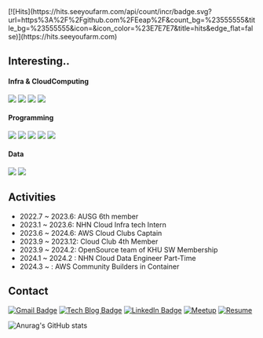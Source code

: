 <div>
  [![Hits](https://hits.seeyoufarm.com/api/count/incr/badge.svg?url=https%3A%2F%2Fgithub.com%2FEeap%2F&count_bg=%23555555&title_bg=%23555555&icon=&icon_color=%23E7E7E7&title=hits&edge_flat=false)](https://hits.seeyoufarm.com)

  ## Interesting..
  
  #### Infra & CloudComputing
  <img src="https://img.shields.io/badge/Amazon AWS-232F3E?style=flat&logo=Amazon AWS&logoColor=white"/>
  <img src="https://img.shields.io/badge/Docker-2496ED?style=flat&logo=Docker&logoColor=white"/>
  <img src="https://img.shields.io/badge/Kubernetes-326CE5?style=flat&logo=Kubernetes&logoColor=white"/>
  <img src="https://img.shields.io/badge/Terraform-430098?style=flat&logo=Terraform&logoColor=white"/>
  
  #### Programming
  <img src="https://img.shields.io/badge/Spring-6DB33F?style=flat&logo=Spring&logoColor=white"/>
  <img src="https://img.shields.io/badge/Go-00ADD8?style=flat&logo=Go&logoColor=white"/>
  <img src="https://img.shields.io/badge/Vue-4FC08D?style=flat&logo=Vue.js&logoColor=white"/>
  <img src="https://img.shields.io/badge/Python-3776AB?style=flat&logo=python&logoColor=white"/>
  <img src="https://img.shields.io/badge/Flutter-02569B?style=flat&logo=Flutter&logoColor=white"/>

  #### Data
  <img src="https://img.shields.io/badge/Apache%20Flink-E6526F?style=flat&logo=Apache%20Flink&logoColor=white"/>
  <img src="https://img.shields.io/badge/Apache%20Kafka-000?style=flat&logo=Apache%20Kafka&logoColor=white"/>
  
  ## Activities
  * 2022.7 ~ 2023.6: AUSG 6th member
  * 2023.1 ~ 2023.6: NHN Cloud Infra tech Intern
  * 2023.6 ~ 2024.6: AWS Cloud Clubs Captain
  * 2023.9 ~ 2023.12: Cloud Club 4th Member
  * 2023.9 ~ 2024.2: OpenSource team of KHU SW Membership
  * 2024.1 ~ 2024.2 : NHN Cloud Data Engineer Part-Time
  * 2024.3 ~ : AWS Community Builders in Container
  ## Contact
  [![Gmail Badge](https://img.shields.io/badge/Gmail-d14836?style=flat-&logo=Gmail&logoColor=white&link=mailto:sumink0903@gmail.com)](mailto:sumink0903@gmail.com)
   [![Tech Blog Badge](http://img.shields.io/badge/Blog-white?style=flat&logo=Tistory&logoColor=black&link=https://suminn0.tistory.com/)](https://suminn0.tistory.com/)
    [![LinkedIn Badge](http://img.shields.io/badge/LinkedIn-0A66C2?style=flat&logo=LinkedIn&logoColor=white&link=https://www.linkedin.com/in/Eeap/)](https://www.linkedin.com/in/Eeap/)
    [![Meetup](https://img.shields.io/badge/Meetup-f64363?style=flat&logo=meetup&logoColor=white&link=https://www.meetup.com/aws-cloud-club-in-south-korea/)](https://www.meetup.com/aws-cloud-club-in-south-korea/)
    [![Resume](https://img.shields.io/badge/Resume-%23000000?style=flat&logo=notion&logoColor=white&link=https://decorous-canary-051.notion.site/Kim-Sumin-da91d44e69554b52a710ffb370d0949a?pvs=4)](https://decorous-canary-051.notion.site/Kim-Sumin-da91d44e69554b52a710ffb370d0949a?pvs=4)

  <div>
    
![Anurag's GitHub stats](https://github-readme-stats.vercel.app/api?username=Eeap&&show_icons=true&theme=flag-india)
    
  </div>
</div>
<!---
Eeap/Eeap is a ✨ special ✨ repository because its `README.md` (this file) appears on your GitHub profile.
You can click the Preview link to take a look at your changes.
--->
